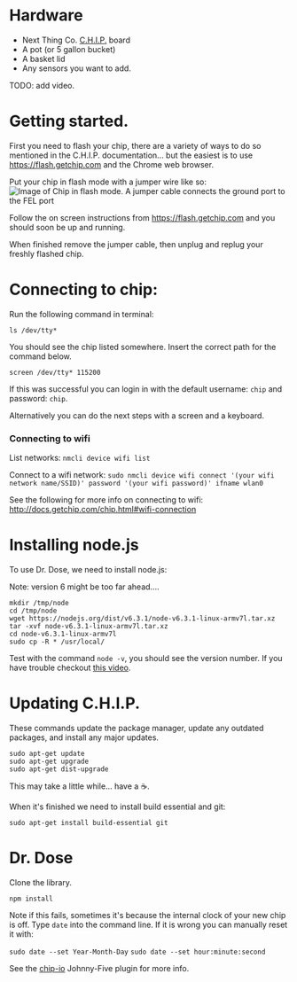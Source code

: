 # Hardware
* Next Thing Co. [C.H.I.P.](https://getchip.com/) board
* A pot (or 5 gallon bucket)
* A basket lid
* Any sensors you want to add.

TODO: add video.

# Getting started.

First you need to flash your chip, there are a variety of ways to do so mentioned in the C.H.I.P. documentation... but the easiest is to use https://flash.getchip.com and the Chrome web browser.

Put your chip in flash mode with a jumper wire like so:
![Image of Chip in flash mode. A jumper cable connects the ground port to the FEL port]()

Follow the on screen instructions from https://flash.getchip.com and you should soon be up and running.

When finished remove the jumper cable, then unplug and replug your freshly flashed chip.

# Connecting to chip:

Run the following command in terminal: 

`ls /dev/tty*`

You should see the chip listed somewhere. Insert the correct path for the command below.

`screen /dev/tty* 115200`

If this was successful you can login in with the default username: `chip` and password: `chip`.

Alternatively you can do the next steps with a screen and a keyboard.

### Connecting to wifi

List networks:
`nmcli device wifi list`

Connect to a wifi network:
`sudo nmcli device wifi connect '(your wifi network name/SSID)' password '(your wifi password)' ifname wlan0`

See the following for more info on connecting to wifi: http://docs.getchip.com/chip.html#wifi-connection


# Installing node.js
To use Dr. Dose, we need to install node.js:

Note: version 6 might be too far ahead....

```
mkdir /tmp/node
cd /tmp/node
wget https://nodejs.org/dist/v6.3.1/node-v6.3.1-linux-armv7l.tar.xz
tar -xvf node-v6.3.1-linux-armv7l.tar.xz
cd node-v6.3.1-linux-armv7l
sudo cp -R * /usr/local/
```

Test with the command `node -v`, you should see the version number. If you have trouble checkout [this video](https://www.youtube.com/watch?v=mnbwLp9POWo).


# Updating C.H.I.P.

These commands update the package manager, update any outdated packages, and install any major updates.

```
sudo apt-get update
sudo apt-get upgrade
sudo apt-get dist-upgrade
```

This may take a little while... have a :coffee:.

When it's finished we need to install build essential and git: 

`sudo apt-get install build-essential git`

# Dr. Dose

Clone the library.

```
npm install
```

Note if this fails, sometimes it's because the internal clock of your new chip is off. Type `date` into the command line. If it is wrong you can manually reset it with:

`sudo date --set Year-Month-Day`
`sudo date --set hour:minute:second`

See the [chip-io](https://github.com/sandeepmistry/node-chip-io) Johnny-Five plugin for more info.

